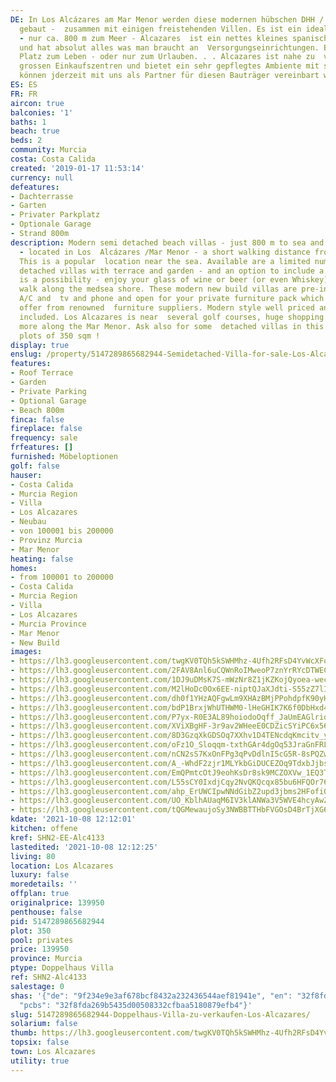 ```yaml
---
DE: In Los Alcázares am Mar Menor werden diese modernen hübschen DHH / Doppelhaushälften
  gebaut -  zusammen mit einigen freistehenden Villen. Es ist ein idealer Standort
  - nur ca. 800 m zum Meer - Alcazares  ist ein nettes kleines spanisches Mittelmeerstädtchen
  und hat absolut alles was man braucht an  Versorgungseinrichtungen. Ein idealer
  Platz zum Leben - oder nur zum Urlauben. . . Alcazares ist nahe zu  vielen Golfplätzen,
  grossen Einkaufszentren und bietet ein sehr gepflegtes Ambiente mit spanischem Flair.  Besichtigungen
  können jderzeit mit uns als Partner für diesen Bauträger vereinbart werden.
ES: ES
FR: FR
aircon: true
balconies: '1'
baths: 1
beach: true
beds: 2
community: Murcia
costa: Costa Calida
created: '2019-01-17 11:53:14'
currency: null
defeatures:
- Dachterrasse
- Garten
- Privater Parkplatz
- Optionale Garage
- Strand 800m
description: Modern semi detached beach villas - just 800 m to sea and sandy beaches
  - located in Los  Alcázares /Mar Menor - a short walking distance from all amenities.
  This is a popular  location near the sea. Available are a limited number of semi
  detached villas with terrace and garden - and an option to include a private pool
  is a possibility - enjoy your glass of wine or beer (or even Whiskey) after a wonderful  beach
  walk along the medsea shore. These modern new build villas are pre-installed for
  A/C and  tv and phone and open for your private furniture pack which we have to
  offer from renowned  furniture suppliers. Modern style well priced and full service
  included. Los Alcazares is near  several golf courses, huge shopping malls - and
  more along the Mar Menor. Ask also for some  detached villas in this residence /
  plots of 350 sqm !
display: true
enslug: /property/5147289865682944-Semidetached-Villa-for-sale-Los-Alcazares/
features:
- Roof Terrace
- Garden
- Private Parking
- Optional Garage
- Beach 800m
finca: false
fireplace: false
frequency: sale
frfeatures: []
furnished: Möbeloptionen
golf: false
hauser:
- Costa Calida
- Murcia Region
- Villa
- Los Alcazares
- Neubau
- von 100001 bis 200000
- Provinz Murcia
- Mar Menor
heating: false
homes:
- from 100001 to 200000
- Costa Calida
- Murcia Region
- Villa
- Los Alcazares
- Murcia Province
- Mar Menor
- New Build
images:
- https://lh3.googleusercontent.com/twgKV0TQh5kSWHMhz-4Ufh2RFsD4YvWcXFogxguVjhPeaSAam4z41Gnsqdk2ZCZPxYLDPa-gke2PMq8QtYhIdA=w640-rj-e30-l100
- https://lh3.googleusercontent.com/2FAV8Anl6uCQWnRoIMweoP7znYrRYcDTWEChVrwnEF4b08FtjawAcR2x7-hwRkgcdVPh4Z1lQfVlL3tKdjOg=w640-rj-e30-l100
- https://lh3.googleusercontent.com/1DJ9uDMsK7S-mWzNr8Z1jKZKojQyoea-wecXuYhMMkwvZeOpf1rhqRsDhF-LRnuljwPCM4zV7e-60p1Vm1twGA=w640-rj-e30-l100
- https://lh3.googleusercontent.com/M2lHoDc0Ox6EE-niptQJaXJdti-S55zZ7lINs3UW3-UkTmIrnJIuv2qxdZuNrqcwPqN1XrNo61c8tEGn1fzk=w640-rj-e30-l100
- https://lh3.googleusercontent.com/dh0f1YHzAQFgwLm9XHAzBMjPPohdpfK90yHjfkcYaCZ4JP0VyQQuzbY9B_SQPGUpFAKZuPG6FgIIdj7rZUQ=w640-rj-e30-l100
- https://lh3.googleusercontent.com/bdP1BrxjWhUTHWM0-lHeGHIK7K6f0DbHxd4nhmjQrQKmNbw4CAZvWxNankedlBnxsm0soJaj4MRLEon3rPp-=w640-rj-e30-l100
- https://lh3.googleusercontent.com/P7yx-R0E3AL89hoiodoOqff_JaUmEAGlridIecAULGTSur02j7_-hT-WNfwtGxtd_cj9FRNsnq1StaF1Ycj16w=w640-rj-e30-l100
- https://lh3.googleusercontent.com/XViXBgHF-3r9av2WHeeE0CDZicSYiPC6x56SRQ8xPnMgRWaCoywonSrA6RubPquC2HrYeIb0uJ4_TqMY0kVc=w640-rj-e30-l100
- https://lh3.googleusercontent.com/8D3GzqXkGDSOq7XXhv1D4TENcdqKmcitv_yaevELd1tK1tW9naIQHWlave-Pm0SgwfEmbH47cvxPnv5oYTI=w640-rj-e30-l100
- https://lh3.googleusercontent.com/oFz1O_Sloqqm-txthGAr4dgOq53JraGnFRLYZAD5qmTyb04Hsq-ac04L5wQ72mmb9fQ-EZCLEibsBulHdT8=w640-rj-e30-l100
- https://lh3.googleusercontent.com/nCN2sS7KxOnFPg3qPvDdlnI5cG5R-8sPQZwqryG_TD5k2s8TyJQGCvFOcAFUbh3xmKNCodBjaXZ_jV5KW4Y=w640-rj-e30-l100
- https://lh3.googleusercontent.com/A_-WhdF2zjr1MLYkbGiDUCEZOq9TdxbJjbs3gYFw-KjMSVvoddUAIiS2adz0-IEqZKbSndQqUsFMjjs-Mf8DGw=w640-rj-e30-l100
- https://lh3.googleusercontent.com/EmQPmtcOtJ9eohKsDr8sk9MCZOXVw_1EQ3TEYKgZi5sRuHFE_rWUjm_-IvpOWK6Mf1mo2dsYuBPaL2BOuxGN=w640-rj-e30-l100
- https://lh3.googleusercontent.com/L55sCY0IxdjCqy2NvQKQcqx85bu6HFQOr762mY4lC_zVmgxH8g-wnVRrEdAkGFFxNZPpZagRwWD1pvRBQl4=w640-rj-e30-l100
- https://lh3.googleusercontent.com/ahp_ErUWCIpwNNdGibZ2upd3jbms2HFofi0XbxwIIv158WLEV_uWzc5APVwWc2Ox9x-pEMYm6AIOtVy938y3=w640-rj-e30-l100
- https://lh3.googleusercontent.com/UO_KblhAUaqM6IV3klANWa3V5WVE4hcyAwZeyZE6rVhvItlr3gGENHpkUgNYsPXP_Nrx3WfvpXwAXnaJkBO8jQ=w640-rj-e30-l100
- https://lh3.googleusercontent.com/tQGMewaujoSy3NWBBTTHbFVGOsD4BrTjXG6Ai_lGFIqqxY4UP7nknN-IWElwPVR2OsJ0_Z5_CeyDHaTA1dYy=w640-rj-e30-l100
kdate: '2021-10-08 12:12:01'
kitchen: offene
kref: SHN2-EE-Alc4133
lastedited: '2021-10-08 12:12:25'
living: 80
location: Los Alcazares
luxury: false
moredetails: ''
offplan: true
originalprice: 139950
penthouse: false
pid: 5147289865682944
plot: 350
pool: privates
price: 139950
province: Murcia
ptype: Doppelhaus Villa
ref: SHN2-Alc4133
salestage: 0
shas: '{"de": "9f234e9e3af678bcf8432a232436544aef81941e", "en": "32f8fda269b5435d00508332cfbaa5180879efb4",
  "pcbs": "32f8fda269b5435d00508332cfbaa5180879efb4"}'
slug: 5147289865682944-Doppelhaus-Villa-zu-verkaufen-Los-Alcazares/
solarium: false
thumb: https://lh3.googleusercontent.com/twgKV0TQh5kSWHMhz-4Ufh2RFsD4YvWcXFogxguVjhPeaSAam4z41Gnsqdk2ZCZPxYLDPa-gke2PMq8QtYhIdA=w400-h240-n-rj-e30-l100
topsix: false
town: Los Alcazares
utility: true
---
```

